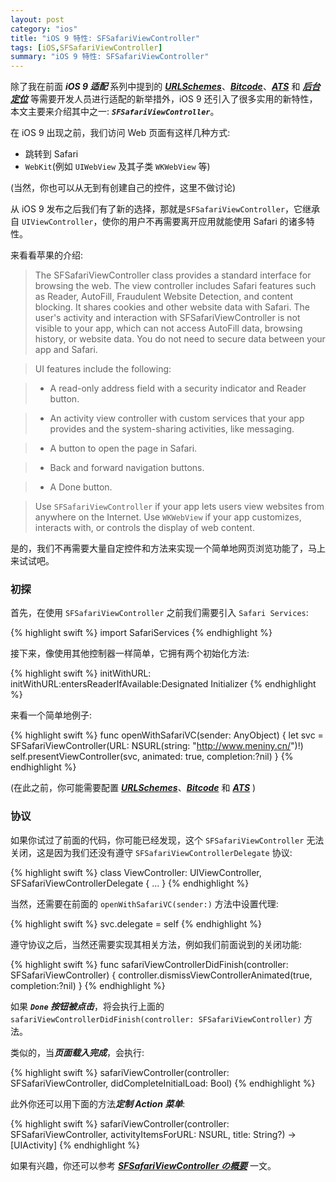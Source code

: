 ```yaml
---
layout: post  
category: "ios"  
title: "iOS 9 特性: SFSafariViewController"  
tags: [iOS,SFSafariViewController]  
summary: "iOS 9 特性: SFSafariViewController"  
---
```

除了我在前面 ***iOS 9 适配*** 系列中提到的 [***URLSchemes***](http://www.meniny.cn/2015/09/18/23-08-00-iOS9_URLScheme/)、[***Bitcode***](http://www.meniny.cn/2015/09/18/23-07-00-iOS9_Bitcode/)、[***ATS***](http://www.meniny.cn/2015/09/18/23-06-00-iOS9_ATS/) 和 [***后台定位***](http://www.meniny.cn/2015/09/25/14-00-00-iOS9_Location/) 等需要开发人员进行适配的新举措外，iOS 9 还引入了很多实用的新特性，本文主要来介绍其中之一: ***`SFSafariViewController`***。

在 iOS 9 出现之前，我们访问 Web 页面有这样几种方式:

* 跳转到 Safari
* `WebKit`(例如 `UIWebView` 及其子类 `WKWebView` 等)

(当然，你也可以从无到有创建自己的控件，这里不做讨论)

从 iOS 9 发布之后我们有了新的选择，那就是`SFSafariViewController`，它继承自 `UIViewController`，使你的用户不再需要离开应用就能使用 Safari 的诸多特性。

来看看苹果的介绍:

> The SFSafariViewController class provides a standard interface for browsing the web. The view controller includes Safari features such as Reader, AutoFill, Fraudulent Website Detection, and content blocking. It shares cookies and other website data with Safari. The user's activity and interaction with SFSafariViewController is not visible to your app, which can not access AutoFill data, browsing history, or website data. You do not need to secure data between your app and Safari.

> UI features include the following:

> * A read-only address field with a security indicator and Reader button.

> * An activity view controller with custom services that your app provides and the system-sharing activities, like messaging.

> * A button to open the page in Safari.

> * Back and forward navigation buttons.

> * A Done button.

> Use `SFSafariViewController` if your app lets users view websites from anywhere on the Internet. Use `WKWebView` if your app customizes, interacts with, or controls the display of web content.
  
  是的，我们不再需要大量自定控件和方法来实现一个简单地网页浏览功能了，马上来试试吧。
  
### 初探

首先，在使用 `SFSafariViewController` 之前我们需要引入 `Safari Services`:

{% highlight swift %}
import SafariServices
{% endhighlight %}
	
接下来，像使用其他控制器一样简单，它拥有两个初始化方法:

{% highlight swift %}
initWithURL:
initWithURL:entersReaderIfAvailable:Designated Initializer
{% endhighlight %}
	 
来看一个简单地例子:

{% highlight swift %}
func openWithSafariVC(sender: AnyObject) {
	let svc = SFSafariViewController(URL: NSURL(string: "http://www.meniny.cn/")!)
	self.presentViewController(svc, animated: true, completion:?nil)
}
{% endhighlight %}

(在此之前，你可能需要配置 [***URLSchemes***](http://www.meniny.cn/ios/23-08-00-iOS9_URLScheme.html)、[***Bitcode***](http://www.meniny.cn/ios/23-07-00-iOS9_Bitcode.html) 和 [***ATS***](http://www.meniny.cn/ios/23-06-00-iOS9_ATS.html) )

### 协议

如果你试过了前面的代码，你可能已经发现，这个 `SFSafariViewController` 无法关闭，这是因为我们还没有遵守
 `SFSafariViewControllerDelegate` 协议:

{% highlight swift %}
class ViewController: UIViewController, SFSafariViewControllerDelegate {
	...
}
{% endhighlight %}

当然，还需要在前面的 `openWithSafariVC(sender:)` 方法中设置代理:

{% highlight swift %}
svc.delegate = self
{% endhighlight %}

遵守协议之后，当然还需要实现其相关方法，例如我们前面说到的关闭功能:

{% highlight swift %}
func safariViewControllerDidFinish(controller: SFSafariViewController) {
	controller.dismissViewControllerAnimated(true, completion:?nil)
}
{% endhighlight %}
	
如果 ***`Done` 按钮被点击***，将会执行上面的 `safariViewControllerDidFinish(controller: SFSafariViewController)` 方法。

类似的，当***页面载入完成***，会执行:

{% highlight swift %}
safariViewController(controller: SFSafariViewController, didCompleteInitialLoad: Bool)
{% endhighlight %}

此外你还可以用下面的方法***定制 Action 菜单***:

{% highlight swift %}
safariViewController(controller: SFSafariViewController, activityItemsForURL: NSURL, title: String?) -> [UIActivity]
{% endhighlight %}

如果有兴趣，你还可以参考 [***SFSafariViewController の概要***](http://dev.classmethod.jp/smartphone/iphone/introducing-sfsafariviewcontroller/) 一文。

